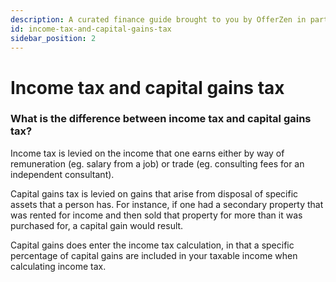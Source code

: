 ```yaml
---
description: A curated finance guide brought to you by OfferZen in partnership with Investec.
id: income-tax-and-capital-gains-tax
sidebar_position: 2
---
```


# Income tax and capital gains tax

### What is the difference between income tax and capital gains tax?&#x20;

Income tax is levied on the income that one earns either by way of remuneration (eg. salary from a job) or trade (eg. consulting fees for an independent consultant).

Capital gains tax is levied on gains that arise from disposal of specific assets that a person has. For instance, if one had a secondary property that was rented for income and then sold that property for more than it was purchased for, a capital gain would result.

Capital gains does enter the income tax calculation, in that a specific percentage of capital gains are included in your taxable income when calculating income tax.
